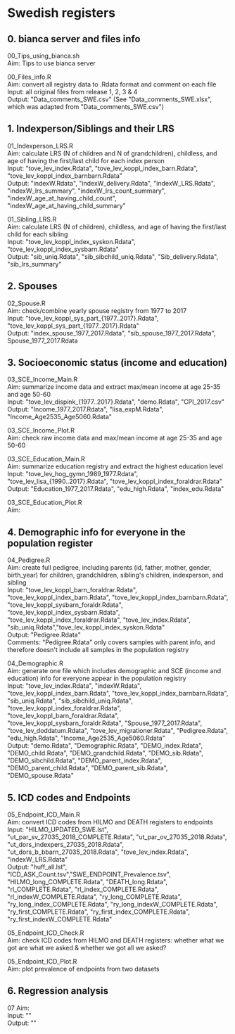 # Swedish registers


## 0. bianca server and files info
00_Tips_using_bianca.sh  
Aim: Tips to use bianca server 

00_Files_info.R  
Aim: convert all registry data to .Rdata format and comment on each file  
Input: all original files from release 1, 2, 3 & 4  
Output: "Data_comments_SWE.csv" (See "Data_comments_SWE.xlsx", which was adapted from "Data_comments_SWE.csv")  


## 1. Indexperson/Siblings and their LRS
01_Indexperson_LRS.R  
Aim: calculate LRS (N of children and N of grandchildren), childless, and age of having the first/last child for each index person   
Input: "tove_lev_index.Rdata", "tove_lev_koppl_index_barn.Rdata", "tove_lev_koppl_index_barnbarn.Rdata"   
Output: "indexW.Rdata", "indexW_delivery.Rdata", "indexW_LRS.Rdata", "indexW_lrs_summary", "indexW_lrs_count_summary", "indexW_age_at_having_child_count", "indexW_age_at_having_child_summary"  

01_Sibling_LRS.R  
Aim: calculate LRS (N of children), childless, and age of having the first/last child for each sibling   
Input: "tove_lev_koppl_index_syskon.Rdata", "tove_lev_koppl_index_sysbarn.Rdata"     
Output: "sib_uniq.Rdata", "sib_sibchild_uniq.Rdata", "Sib_delivery.Rdata", "sib_lrs_summary"  


## 2. Spouses
02_Spouse.R  
Aim: check/combine yearly spouse registry from 1977 to 2017   
Input: "tove_lev_koppl_sys_part_{1977..2017}.Rdata", "tove_lev_koppl_sys_part_{1977..2017}.Rdata"    
Output: "index_spouse_1977_2017.Rdata", "sib_spouse_1977_2017.Rdata", Spouse_1977_2017.Rdata  


## 3. Socioeconomic status (income and education)
03_SCE_Income_Main.R   
Aim: summarize income data and extract max/mean income at age 25-35 and age 50-60   
Input: "tove_lev_dispink_{1977..2017}.Rdata", "demo.Rdata", "CPI_2017.csv"  
Output: "Income_1977_2017.Rdata", "lisa_expM.Rdata", "Income_Age2535_Age5060.Rdata" 

03_SCE_Income_Plot.R  
Aim: check raw income data and max/mean income at age 25-35 and age 50-60  

03_SCE_Education_Main.R  
Aim: summarize education registry and extract the highest education level    
Input: "tove_lev_hog_gymn_1989_1977.Rdata", "tove_lev_lisa_{1990..2017}.Rdata", "tove_lev_koppl_index_foraldrar.Rdata"     
Output: "Education_1977_2017.Rdata", "edu_high.Rdata", "index_edu.Rdata"     

03_SCE_Education_Plot.R  
Aim:    
     


## 4. Demographic info for everyone in the population register
04_Pedigree.R  
Aim: create full pedigree, including parents (id, father, mother, gender, birth_year) for children, grandchildren, sibling's children, indexperson, and sibling   
Input: "tove_lev_koppl_barn_foraldrar.Rdata", "tove_lev_koppl_index_barn.Rdata", "tove_lev_koppl_index_barnbarn.Rdata", "tove_lev_koppl_sysbarn_foraldr.Rdata", "tove_lev_koppl_index_sysbarn.Rdata", "tove_lev_koppl_index_foraldrar.Rdata", "tove_lev_index.Rdata", "sib_uniq.Rdata","tove_lev_koppl_index_syskon.Rdata"      
Output: "Pedigree.Rdata"   
Comments: "Pedigree.Rdata" only covers samples with parent info, and therefore doesn't include all samples in the population registry  

04_Demographic.R  
Aim: generate one file which includes demographic and SCE (income and education) info for everyone appear in the population registry   
Input: "tove_lev_index.Rdata", "indexW.Rdata", "tove_lev_koppl_index_barn.Rdata", "tove_lev_koppl_index_barnbarn.Rdata", "sib_uniq.Rdata", "sib_sibchild_uniq.Rdata", "tove_lev_koppl_index_foraldrar.Rdata", "tove_lev_koppl_barn_foraldrar.Rdata", "tove_lev_koppl_sysbarn_foraldr.Rdata", "Spouse_1977_2017.Rdata", "tove_lev_doddatum.Rdata", "tove_lev_migrationer.Rdata", "Pedigree.Rdata", "edu_high.Rdata", "Income_Age2535_Age5060.Rdata"    
Output: "demo.Rdata", "Demographic.Rdata", "DEMO_index.Rdata", "DEMO_child.Rdata", "DEMO_grandchild.Rdata", "DEMO_sib.Rdata", "DEMO_sibchild.Rdata", "DEMO_parent_index.Rdata", "DEMO_parent_child.Rdata", "DEMO_parent_sib.Rdata", "DEMO_spouse.Rdata"     


## 5. ICD codes and Endpoints  
05_Endpoint_ICD_Main.R  
Aim: convert ICD codes from HILMO and DEATH registers to endpoints    
Input: "HILMO_UPDATED_SWE.lst", "ut_par_sv_27035_2018_COMPLETE.Rdata", "ut_par_ov_27035_2018.Rdata", "ut_dors_indexpers_27035_2018.Rdata", "ut_dors_b_bbarn_27035_2018.Rdata", "tove_lev_index.Rdata", "indexW_LRS.Rdata"       
Output: "huff_all.lst", "ICD_ASK_Count.tsv","SWE_ENDPOINT_Prevalence.tsv",  "HILMO_long_COMPLETE.Rdata", "DEATH_long.Rdata", "rl_COMPLETE.Rdata", "rl_index_COMPLETE.Rdata", "rl_indexW_COMPLETE.Rdata", "ry_long_COMPLETE.Rdata", "ry_long_index_COMPLETE.Rdata", "ry_long_indexW_COMPLETE.Rdata", "ry_first_COMPLETE.Rdata", "ry_first_index_COMPLETE.Rdata", "ry_first_indexW_COMPLETE.Rdata"       

05_Endpoint_ICD_Check.R  
Aim: check ICD codes from HILMO and DEATH registers: whether what we got are what we asked & whether we got all we asked?     

05_Endpoint_ICD_Plot.R  
Aim: plot prevalence of endpoints from two datasets   



## 6. Regression analysis
07
Aim:   
Input: ""   
Output: ""   


